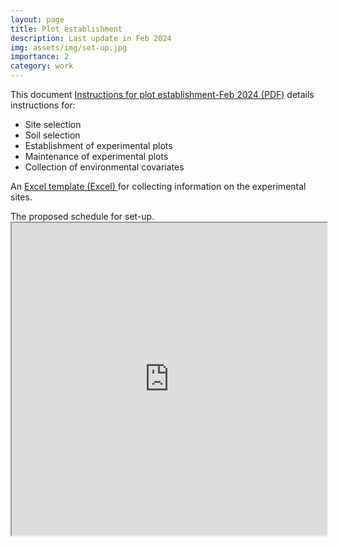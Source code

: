 ```yaml
---
layout: page
title: Plot establishment 
description: Last update in Feb 2024
img: assets/img/set-up.jpg
importance: 2
category: work
---
```


This document <a href="https://drive.google.com/file/d/1vJMiJWrr8CEDc8iKkEaGa4LPWpOpvAVY/view?usp=sharing" target="_blank">Instructions for plot establishment-Feb 2024 (PDF)</a> details instructions for: 

<ul>
  <li>Site selection</li> 
  <li>Soil selection </li> 
  <li>Establishment of experimental plots</li> 
  <li>Maintenance of experimental plots</li> 
  <li>Collection of environmental covariates</li>     
</ul>

An <a href="https://docs.google.com/spreadsheets/d/1PByfi0RTRiEdsazAqNakKLBR-3CvO2HF/edit?usp=sharing&ouid=102358639314492490823&rtpof=true&sd=true" target="_blank"> Excel template (Excel) </a> for collecting information on the experimental sites. 

<div class="caption">
The proposed schedule for set-up.
</div>

<iframe width='100%' height='500' src="https://docs.google.com/spreadsheets/d/e/2PACX-1vSeGUOSsN7tUfNFFY8IGN82ZM6dTB6ZqZRNACtsWeF0N8chRpZuSr4KHeRUEFCwZA/pubhtml?widget=true&amp;headers=false"></iframe>


